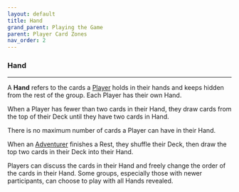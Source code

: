 ```yaml
---
layout: default
title: Hand
grand_parent: Playing the Game
parent: Player Card Zones
nav_order: 2
---
```


### Hand

---

A **Hand** refers to the cards a [Player](https://plerpsandplerps.github.io/Sprouting-Tales/docs/Introduction/Basics.html#player-and-adventurer) holds in their hands and keeps hidden from the rest of the group. Each Player has their own Hand.

When a Player has fewer than two cards in their Hand, they draw cards from the top of their Deck until they have two cards in Hand.

There is no maximum number of cards a Player can have in their Hand. 

When an [Adventurer](https://plerpsandplerps.github.io/Sprouting-Tales/docs/Introduction/Basics.html#player-and-adventurer) finishes a Rest, they shuffle their Deck, then draw the top two cards in their Deck into their Hand. 

Players can discuss the cards in their Hand and freely change the order of the cards in their Hand. Some groups, especially those with newer participants, can choose to play with all Hands revealed.